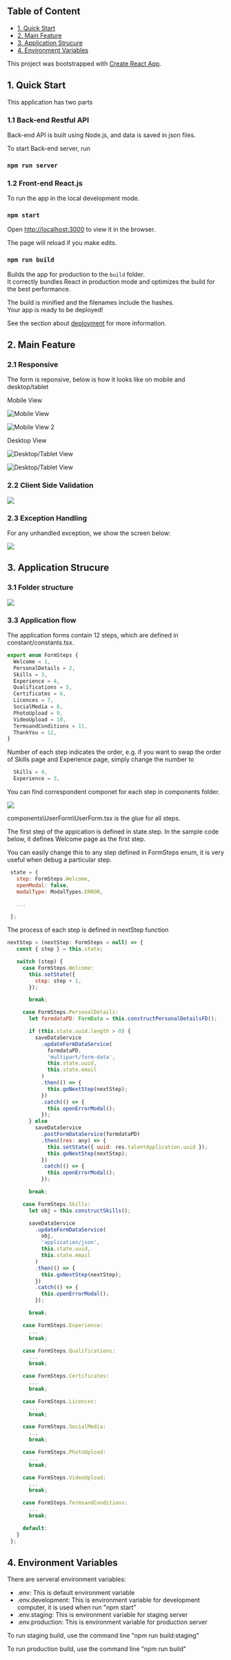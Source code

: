 ## Table of Content

- [1. Quick Start](#QuickStart)
- [2. Main Feature](#MainFeature)
- [3. Application Strucure](#ApplicationStrucure)
- [4. Environment Variables](#EnvironmentVariables)

This project was bootstrapped with [Create React App](https://github.com/facebook/create-react-app).
<a name="QuickStart"></a>

## 1. Quick Start

This application has two parts

### 1.1 Back-end Restful API

Back-end API is built using Node.js, and data is saved in json files. <br />

To start Back-end server, run <br />

### `npm run server`

### 1.2 Front-end React.js

To run the app in the local development mode.<br />

### `npm start`

Open [http://localhost:3000](http://localhost:3000) to view it in the browser.

The page will reload if you make edits.<br />

### `npm run build`

Builds the app for production to the `build` folder.<br />
It correctly bundles React in production mode and optimizes the build for the best performance.

The build is minified and the filenames include the hashes.<br />
Your app is ready to be deployed!

See the section about [deployment](https://facebook.github.io/create-react-app/docs/deployment) for more information.

<a name="MainFeature"></a>

## 2. Main Feature

### 2.1 Responsive

The form is reponsive, below is how it looks like on mobile and desktop/tablet

Mobile View

![Mobile View](screenshots/Mobile-View-1.png 'Mobile View 1')

![Mobile View 2](screenshots/Mobile-View-2.png 'Mobile View 2')

Desktop View

![Desktop/Tablet View](screenshots/Desktop-View-1.png)

![Desktop/Tablet View](screenshots/Desktop-View-2.png)

### 2.2 Client Side Validation

![](screenshots/Client-Side-Validation.png)

### 2.3 Exception Handling

For any unhandled exception, we show the screen below:

![](screenshots/exception-handling.png)

<a name="ApplicationStrucure"></a>

## 3. Application Strucure

### 3.1 Folder structure

![](screenshots/Folder-Structure.png)

### 3.3 Application flow

The application forms contain 12 steps, which are defined in constant/constants.tsx.

```javascript
export enum FormSteps {
  Welcome = 1,
  PersonalDetails = 2,
  Skills = 3,
  Experience = 4,
  Qualifications = 5,
  Certificates = 6,
  Licences = 7,
  SocialMedia = 8,
  PhotoUpload = 9,
  VideoUpload = 10,
  TermsandConditions = 11,
  ThankYou = 12,
}
```

Number of each step indicates the order, e.g. if you want to swap the order of Skills page and Experience page, simply change the number to

```javascript
  Skills = 4,
  Experience = 3,
```

You can find correspondent componet for each step in components folder.

![](screenshots/Screen-Design.png)

components\UserForm\UserForm.tsx is the glue for all steps.

The first step of the appication is defined in state.step. In the sample code below, it defines Welcome page as the first step.

You can easily change this to any step defined in FormSteps enum, it is very useful when debug a particular step.

```javascript
 state = {
   step: FormSteps.Welcome,
   openModal: false,
   modalType: ModalTypes.ERROR,

   ...

 };
```

The process of each step is defined in nextStep function

```javascript
nextStep = (nextStep: FormSteps = null) => {
   const { step } = this.state;

   switch (step) {
     case FormSteps.Welcome:
       this.setState({
         step: step + 1,
       });

       break;

     case FormSteps.PersonalDetails:
       let formdataPD: FormData = this.constructPersonalDetailsFD();

       if (this.state.uuid.length > 0) {
         saveDataService
           .updateFormDataService(
             formdataPD,
             'multipart/form-data',
             this.state.uuid,
             this.state.email
           )
           .then(() => {
             this.goNextStep(nextStep);
           })
           .catch(() => {
             this.openErrorModal();
           });
       } else
         saveDataService
           .postFormDataService(formdataPD)
           .then((res: any) => {
             this.setState({ uuid: res.talentApplication.uuid });
             this.goNextStep(nextStep);
           })
           .catch(() => {
             this.openErrorModal();
           });

       break;

     case FormSteps.Skills:
       let obj = this.constructSkills();

       saveDataService
         .updateFormDataService(
           obj,
           'application/json',
           this.state.uuid,
           this.state.email
         )
         .then(() => {
           this.goNextStep(nextStep);
         })
         .catch(() => {
           this.openErrorModal();
         });

       break;

     case FormSteps.Experience:
       ...
       break;

     case FormSteps.Qualifications:
       ...
       break;

     case FormSteps.Certificates:
       ...
       break;

     case FormSteps.Licences:
       ...
       break;

     case FormSteps.SocialMedia:
       ...
       break;

     case FormSteps.PhotoUpload:
       ...
       break;

     case FormSteps.VideoUpload:
       ...
       break;

     case FormSteps.TermsandConditions:
       ...
       break;

     default:
   }
 };
```

<a name="EnvironmentVariables"></a>

## 4. Environment Variables

There are serveral environment variables:

- .env: This is default environment variable
- .env.development: This is environment variable for development computer, it is used when run "npm start"
- .env.staging: This is environment variable for staging server
- .env.production: This is environment variable for production server

To run staging build, use the command line "npm run build:staging"

To run production build, use the command line "npm run build"

